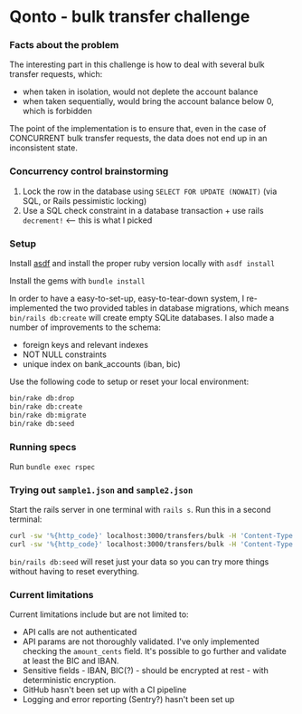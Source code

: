 # Qonto - bulk transfer challenge

### Facts about the problem
The interesting part in this challenge is how to deal with several bulk transfer requests, which:
- when taken in isolation, would not deplete the account balance
- when taken sequentially, would bring the account balance below 0, which is forbidden

The point of the implementation is to ensure that, even in the case of CONCURRENT bulk transfer requests, the data does not end up in an inconsistent state.

### Concurrency control brainstorming
1. Lock the row in the database using `SELECT FOR UPDATE (NOWAIT)` (via SQL, or Rails pessimistic locking)
2. Use a SQL check constraint in a database transaction + use rails `decrement!` <-- this is what I picked

### Setup

Install [asdf](https://asdf-vm.com/) and install the proper ruby version locally with `asdf install`

Install the gems with `bundle install`

In order to have a easy-to-set-up, easy-to-tear-down system, I re-implemented the two provided tables in database migrations, which means `bin/rails db:create` will create empty SQLite databases. I also made a number of improvements to the schema:
- foreign keys and relevant indexes
- NOT NULL constraints
- unique index on bank_accounts (iban, bic)

Use the following code to setup or reset your local environment:
```sh
bin/rake db:drop
bin/rake db:create
bin/rake db:migrate
bin/rake db:seed
```

### Running specs
Run `bundle exec rspec`

### Trying out `sample1.json` and `sample2.json`
Start the rails server in one terminal with `rails s`.
Run this in a second terminal:
```sh
curl -sw '%{http_code}' localhost:3000/transfers/bulk -H 'Content-Type: application/json' -d @spec/fixtures/files/sample1.json
curl -sw '%{http_code}' localhost:3000/transfers/bulk -H 'Content-Type: application/json' -d @spec/fixtures/files/sample2.json
```

`bin/rails db:seed` will reset just your data so you can try more things without having to reset everything.

### Current limitations
Current limitations include but are not limited to:
- API calls are not authenticated
- API params are not thoroughly validated. I've only implemented checking the `amount_cents` field. It's possible to go further and validate at least the BIC and IBAN.
- Sensitive fields - IBAN, BIC(?) - should be encrypted at rest - with deterministic encryption.
- GitHub hasn't been set up with a CI pipeline
- Logging and error reporting (Sentry?) hasn't been set up
